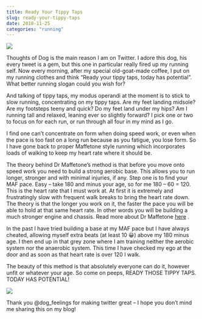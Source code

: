 ```yaml
---
title: Ready Your Tippy Taps
slug: ready-your-tippy-taps
date: 2018-11-25
categories: "running"
---
```


<p><img src="https://res.cloudinary.com/dy6grlu8z/image/upload/v1558841535/b59cbtruihwlgjlp3zwx.png"/></p>
<p>Thoughts of Dog is the main reason I am on Twitter. I adore this dog, his every tweet is a gem, but this one in particular really fired up my running self. Now every morning, after my special old-goat-made coffee, I put on my running clothes and think “Ready your tippy taps, today has potential”. What better running slogan could you wish for?</p>
<p>And talking of tippy taps, my modus operandi at the moment is to stick to slow running, concentrating on my tippy taps. Are my feet landing midsole? Are my footsteps teeny and quick? Do my feet land under my hips? Am I running tall and relaxed, leaning ever so slightly forward? I pick one or two to focus on for each run, or run through all four in my mind as I go.</p>
<p>I find one can’t concentrate on form when doing speed work, or even when the pace is too fast on a long run because as you fatigue, you lose form. So I have gone back to proper Maffetone style running which incorporates loads of walking to keep my heart rate where it should be.</p>
<p>The theory behind Dr Maffetone’s method is that before you move onto speed work you need to build a strong aerobic base. This allows you to run longer, stronger and with minimal injuries, if any. Step one is to find your MAF pace. Easy – take 180 and minus your age, so for me 180 – 60 = 120. This is the heart rate that I must work at. At first it is extremely and frustratingly slow with frequent walk breaks to bring the heart rate down. The theory is that the longer you work on it, the faster the pace you will be able to hold at that same heart rate. In other words you will be building a much stronger engine and chassis. Read more about Dr Maffetone <a href="https://philmaffetone.com/what-is-maf/">here</a> .</p>
<p>In the past I have tried building a base at my MAF pace but I have always cheated, allowing myself extra beats (at least 10 😀) above my 180 minus age. I then end up in that grey zone where I am training neither the aerobic system nor the anaerobic system. This time I have checked my ego at the door and as soon as that heart rate is over 120 I walk.</p>
<p>The beauty of this method is that absolutely everyone can do it, however unfit or whatever your age. So come on peeps, READY THOSE TIPPY TAPS. TODAY HAS POTENTIAL!</p>
<p><img src="https://res.cloudinary.com/dy6grlu8z/image/upload/v1558841536/r2xoywi5twd0ahwojue5.png"/></p>
<p>Thank you @dog_feelings for making twitter great – I hope you don’t mind me sharing this on my blog!</p>
<p> </p>







